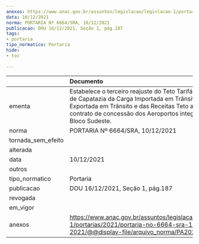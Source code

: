 ```yaml
---
anexos: https://www.anac.gov.br/assuntos/legislacao/legislacao-1/portarias/2021/portaria-no-6664-sra-10-12-2021/@@display-file/arquivo_norma/PA2021-6664.pdf
data: 10/12/2021
norma: PORTARIA Nº 6664/SRA, 10/12/2021
publicacao: DOU 16/12/2021, Seção 1, pág.187
tags:
- portaria
tipo_normatico: Portaria
hide: 
- toc 
 
---
```


|                    | Documento                                                                                                                                                                                                                                 |
|:-------------------|:------------------------------------------------------------------------------------------------------------------------------------------------------------------------------------------------------------------------------------------|
| ementa             | Estabelece o terceiro reajuste do Teto Tarifário da Tarifa de Capatazia da Carga Importada em Trânsito e Carga Exportada em Trânsito e das Receitas Teto aplicáveis ao contrato de concessão dos Aeroportos integrantes do Bloco Sudeste. |
| norma              | PORTARIA Nº 6664/SRA, 10/12/2021                                                                                                                                                                                                          |
| tornada_sem_efeito |                                                                                                                                                                                                                                           |
| alterada           |                                                                                                                                                                                                                                           |
| data               | 10/12/2021                                                                                                                                                                                                                                |
| outros             |                                                                                                                                                                                                                                           |
| tipo_normatico     | Portaria                                                                                                                                                                                                                                  |
| publicacao         | DOU 16/12/2021, Seção 1, pág.187                                                                                                                                                                                                          |
| revogada           |                                                                                                                                                                                                                                           |
| em_vigor           |                                                                                                                                                                                                                                           |
| anexos             | https://www.anac.gov.br/assuntos/legislacao/legislacao-1/portarias/2021/portaria-no-6664-sra-10-12-2021/@@display-file/arquivo_norma/PA2021-6664.pdf                                                                                      |